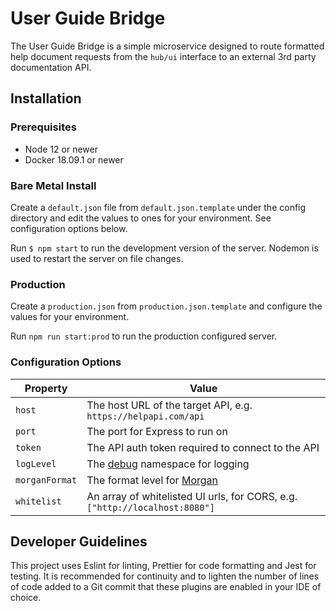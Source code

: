 # User Guide Bridge

The User Guide Bridge is a simple microservice designed to route formatted help document requests from the `hub/ui` interface to an external 3rd party documentation API.

## Installation

### Prerequisites

- Node 12 or newer
- Docker 18.09.1 or newer

### Bare Metal Install

Create a `default.json` file from `default.json.template` under the config directory and edit the values to ones for your environment. See configuration options below.

Run `$ npm start` to run the development version of the server. Nodemon is used to restart the server on file changes.

### Production

Create a `production.json` from `production.json.template` and configure the values for your environment.

Run `npm run start:prod` to run the production configured server.

### Configuration Options

| Property | Value |  
|-----------|-----------------------------------------|  
| `host` | The host URL of the target API, e.g. `https://helpapi.com/api` |  
| `port` | The port for Express to run on |  
| `token` | The API auth token required to connect to the API |  
| `logLevel` | The [debug](https://www.npmjs.com/package/morgan) namespace for logging |  
| `morganFormat` | The format level for [Morgan](https://www.npmjs.com/package/morgan) |  
| `whitelist` | An array of whitelisted UI urls, for CORS, e.g. `["http://localhost:8080"]` |

## Developer Guidelines

This project uses Eslint for linting, Prettier for code formatting and Jest for testing. It is recommended for continuity and to lighten the number of lines of code added to a Git commit that these plugins are enabled in your IDE of choice.